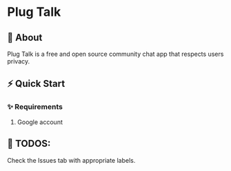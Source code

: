 # Plug Talk 

## 🤔 About
Plug Talk is a free and open source community chat app that respects users privacy.

## ⚡ Quick Start
### ✨ Requirements
1. Google account

## 🐒 TODOS:
Check the Issues tab with appropriate labels.
